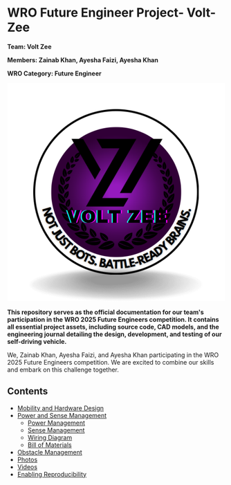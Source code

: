# WRO Future Engineer Project- Volt-Zee
**Team: Volt Zee**

**Members: Zainab Khan, Ayesha Faizi, Ayesha Khan**

**WRO Category: Future Engineer**

![Team](https://github.com/Volt-Zee/WRO-Future-Engineer_volt-Zee/blob/161bb2c5da709b7069953d63d7ee7fcb2987d93b/volt%20zee%20logo.PNG)

**This repository serves as the official documentation for our team's participation in the WRO 2025 Future Engineers competition. It contains all essential project assets, including source code, CAD models, and the engineering journal detailing the design, development, and testing of our self-driving vehicle.** 

We, Zainab Khan, Ayesha Faizi, and Ayesha Khan participating in the WRO 2025 Future Engineers competition. We are excited to combine our skills and embark on this challenge together.
## Contents
* [Mobility and Hardware Design](#mobility-and-hardware-design)
* [Power and Sense Management](#power-and-sense-management)
    * [Power Management](#power-management)
    * [Sense Management](#sense-management)
    * [Wiring Diagram](#wiring-diagram)
    * [Bill of Materials](#bill-of-materials)
* [Obstacle Management](#obstacle-management)
* [Photos](#photos)
* [Videos](#videos)
* [Enabling Reproducibility](#enabling-reproducibility)
